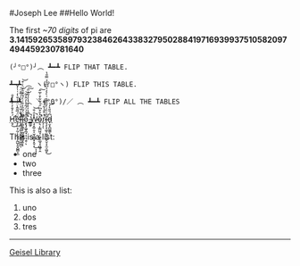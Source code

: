 #Joseph Lee
##Hello World!

The first *~70 digits* of pi are **3.14159265358979323846264338327950288419716939937510582097494459230781640**

```
(╯°□°)╯︵ ┻━┻ FLIP THAT TABLE.

┻━┻ ︵ ヽ(°□°ヽ) FLIP THIS TABLE.

┻━┻ ︵ ＼(°0°)/／ ︵ ┻━┻ FLIP ALL THE TABLES
```

[H̷̛̰̘́̊̓̐̓̒̂͗̽̐̕͜ě̵̢̨̛̯͕̦̰̦̙̤̟͎̰̺̞͈̭̺̻̟̲̈́̅̃̃̾̈́̾̌͑̒͑̍̓̆l̷̨̡̛̻͉̼̗͉̟͕̭̥͖̲̪̉̍̇̆̓̈́̏̓̍͑͂̊̈̚̕̚͘̕͝ͅl̴̡̛͚̯̱̬̗͖̮̺̳͈̬̭̩͕̏̈́͂̎̒̐͑̀́͋͊̄̓̈̀̇͒͘̕͘͝ò̷̧̢̡͖̬̪̘͔̹̘̯̜̑̉́̈́͂̀̀̓̂̓̃̚͝ͅ ̴͇͚̗̏̿̾̍̓̓̔̾̾̎̔̋̚͠W̷̖̘͓̲̹̱͔̫͎̻̻̟͓̬͕̽̄̇̐̚͜͝ͅͅͅŏ̴̡͉͎̲̪͖̘̦͖̞̼̲̘͓͖̲̥̭̓̑͒͆̈́͗̃͋͒̍̅̑̚̚͠r̷̢̦̩̖͗̇̂̑̍͋͗͌̚l̴̢̧̨͓͖͎̼͈̜͖̝̮͎̝̫͔̺̬̊͗̏͑̀̆̐͊̽͗̀͐̒̉͆͆̓̉̿̎̔̕͜d̵̟̮͓̪͚͚͆́̄̎͛̓͝ͅ](google.com)

This is a list:
* one
* two
* three

This is also a list:
1. uno
2. dos
3. tres

---

[Geisel Library](https://upload.wikimedia.org/wikipedia/commons/4/44/Geisel_Library%2C_UCSD.jpg)

